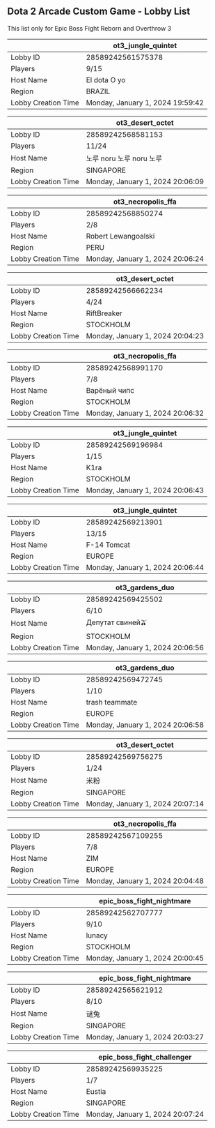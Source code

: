 ## Dota 2 Arcade Custom Game - Lobby List

This list only for Epic Boss Fight Reborn and Overthrow 3

|  | ot3_jungle_quintet |
| ------ | ------ |
| Lobby ID | 28589242561575378 |
| Players | 9/15 |
| Host Name | El dota O yo |
| Region | BRAZIL |
| Lobby Creation Time | Monday, January 1, 2024 19:59:42 |


|  | ot3_desert_octet |
| ------ | ------ |
| Lobby ID | 28589242568581153 |
| Players | 11/24 |
| Host Name | 노루 noru 노루 noru 노루 |
| Region | SINGAPORE |
| Lobby Creation Time | Monday, January 1, 2024 20:06:09 |


|  | ot3_necropolis_ffa |
| ------ | ------ |
| Lobby ID | 28589242568850274 |
| Players | 2/8 |
| Host Name | Robert Lewangoalski |
| Region | PERU |
| Lobby Creation Time | Monday, January 1, 2024 20:06:24 |


|  | ot3_desert_octet |
| ------ | ------ |
| Lobby ID | 28589242566662234 |
| Players | 4/24 |
| Host Name | RiftBreaker |
| Region | STOCKHOLM |
| Lobby Creation Time | Monday, January 1, 2024 20:04:23 |


|  | ot3_necropolis_ffa |
| ------ | ------ |
| Lobby ID | 28589242568991170 |
| Players | 7/8 |
| Host Name | Варёный чипс |
| Region | STOCKHOLM |
| Lobby Creation Time | Monday, January 1, 2024 20:06:32 |


|  | ot3_jungle_quintet |
| ------ | ------ |
| Lobby ID | 28589242569196984 |
| Players | 1/15 |
| Host Name | K1ra |
| Region | STOCKHOLM |
| Lobby Creation Time | Monday, January 1, 2024 20:06:43 |


|  | ot3_jungle_quintet |
| ------ | ------ |
| Lobby ID | 28589242569213901 |
| Players | 13/15 |
| Host Name | F-14 Tomcat |
| Region | EUROPE |
| Lobby Creation Time | Monday, January 1, 2024 20:06:44 |


|  | ot3_gardens_duo |
| ------ | ------ |
| Lobby ID | 28589242569425502 |
| Players | 6/10 |
| Host Name | Депутат свиней🫒 |
| Region | STOCKHOLM |
| Lobby Creation Time | Monday, January 1, 2024 20:06:56 |


|  | ot3_gardens_duo |
| ------ | ------ |
| Lobby ID | 28589242569472745 |
| Players | 1/10 |
| Host Name | trash teammate |
| Region | EUROPE |
| Lobby Creation Time | Monday, January 1, 2024 20:06:58 |


|  | ot3_desert_octet |
| ------ | ------ |
| Lobby ID | 28589242569756275 |
| Players | 1/24 |
| Host Name | 米粉 |
| Region | SINGAPORE |
| Lobby Creation Time | Monday, January 1, 2024 20:07:14 |


|  | ot3_necropolis_ffa |
| ------ | ------ |
| Lobby ID | 28589242567109255 |
| Players | 7/8 |
| Host Name | ZIM |
| Region | EUROPE |
| Lobby Creation Time | Monday, January 1, 2024 20:04:48 |


|  | epic_boss_fight_nightmare |
| ------ | ------ |
| Lobby ID | 28589242562707777 |
| Players | 9/10 |
| Host Name | lunacy |
| Region | STOCKHOLM |
| Lobby Creation Time | Monday, January 1, 2024 20:00:45 |


|  | epic_boss_fight_nightmare |
| ------ | ------ |
| Lobby ID | 28589242565621912 |
| Players | 8/10 |
| Host Name | 谜兔 |
| Region | SINGAPORE |
| Lobby Creation Time | Monday, January 1, 2024 20:03:27 |


|  | epic_boss_fight_challenger |
| ------ | ------ |
| Lobby ID | 28589242569935225 |
| Players | 1/7 |
| Host Name | Eustia |
| Region | SINGAPORE |
| Lobby Creation Time | Monday, January 1, 2024 20:07:24 |


